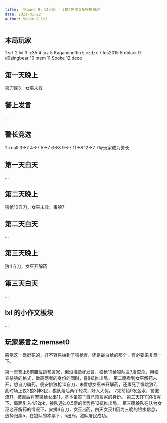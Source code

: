 ```yaml
---
title: 「Round 9」12人局 - 3狼4民预女猎守枪屠边
date: 2021-01-22
author: Sooke & lxl
---
```


## 本局玩家
1 srf
2 lxl
3 ix35
4 srz
5 KagamineRin
6 czdzx
7 lqs2015
8 dblark
9 d0zingbear
10 mem
11 Sooke
12 deco

## 第一天晚上
狼刀民3，女巫未救

## 警上发言
...

## 警长竞选
1->null
3->7
4->7
5->7
6->8
9->7
11->8
12->7
7号玩家成为警长

## 第一天白天
...

## 第二天晚上
狼枪10自刀，女巫未救，毒狼7

## 第二天白天
...

## 第三天晚上
狼4自刀，女巫开解药

## 第三天白天
...

## lxl 的小作文板块
...

## 玩家感言之 memset0

感觉这一盘挺花的，好不容易抽到了狼枪牌，还是最白给的那个，有必要来复盘一下。

第一天警上8前置位跳预言家，但没准备好发言，狼枪10给狼队友7发查杀，用狼查杀狼的格式，做高两者的身份的同时，将8抗推出局。
第二晚看到女巫解药未开，想自刀骗药，便安排狼枪10自刀，未曾想女巫未开解药，还毒死了悍跳狼7，此时场上仅2狼3神3民，狼队落后两个轮次，好人大优。
7先前给9发金水，警徽流11，被毒后将警徽给女巫11，基本坐实了自己预言家的身份。
第二天在11的指挥下，局面引入4/12pk，狼队通过0.5票的优势将12抗推出局。
第三晚狼队在认为女巫必开解药的情况下，安排4自刀，女巫出药，白天女巫11因为三晚的银水信息，选择归票5，在狼队的冲票下，5出局。狼队屠民成功。

